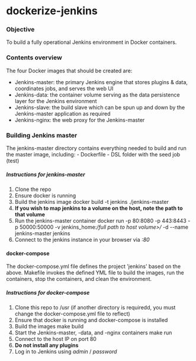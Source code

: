 # dockerize-jenkins

### Objective
To build a  fully operational Jenkins environment in Docker containers.

### Contents overview
The four Docker images that should be created are:
  - Jenkins-master: the primary Jenkins engine that stores plugins & data, coordinates jobs, and serves the web UI
  - Jenkins-data: the container volume serving as the data persistence layer for the Jenkins environment
  - Jenkins-slave: the build slave which can be spun up and down by the Jenkins-master application as required
  - Jenkins-nginx: the web proxy for the Jenkins-master
  
  ### Building Jenkins master
  The jenkins-master directory contains everything needed to build and run the master image, including:
    - Dockerfile
    - DSL folder with the seed job (test)
  
  ##### Instructions for jenkins-master
   1. Clone the repo
   2. Ensure docker is running
   3. Build the jenkins image
      docker build -t jenkins ./jenkins-master
   4. **If you wish to map jenkins to a volume on the host, note the path to that volume**
   5. Run the jenkins-master container
      docker run -p 80:8080 -p 443:8443 -p 50000:50000 -v jenkins_home:*/full path to host volume>/* -d --name jenkins-master jenkins
   6. Connect to the jenkins instance in your browser via *<host IP>:80*
 
  #### docker-compose
  The docker-compose.yml file defines the project 'jenkins' based on the above.
  Makefile invokes the defined YML file to build the images, run the containers, stop the containers, and clean the environment.

  ##### Instructions for docker-compose
   1. Clone this repo to /usr (if another directory is requiredd, you must change the docker-compose.yml file to reflect)
   2. Ensure that docker is running and docker-compose is installed
   3. Build the images
      make build
   4. Start the Jenkins-master, -data, and -nginx containers
      make run
   5. Connect to the host IP on port 80
   6. **Do not install any plugins**
   7. Log in to Jenkins using *admin* / *password*
